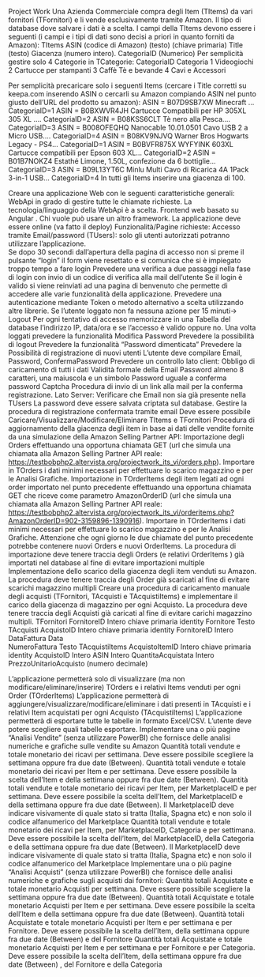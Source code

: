 Project Work
Una Azienda Commerciale compra degli Item (TItems) da vari  fornitori (TFornitori) e li vende esclusivamente  tramite Amazon. Il tipo di database dove salvare i dati è a scelta.
I campi della TItems devono essere i seguenti (i campi e i tipi di dati sono decisi a priori in quanto forniti da Amazon):
TItems
ASIN (codice di Amazon) (testo) (chiave primaria)
Title (testo)
Giacenza (numero intero).
CategoriaID (Numerico)
Per semplicità gestire solo 4 Categorie in TCategorie:
CategoriaID
Categoria
1
Videogiochi
2
Cartucce per stampanti
3
Caffè Tè e bevande
4
Cavi e Accessori


Per semplicità precaricare solo i seguenti Items (cercare i Title corretti su keepa.com inserendo ASIN o cercarli su Amazon compiando ASIN nel punto giusto dell’URL del prodotto su amazon):
ASIN = B07D9SB7XW 	Minecraft …	CategoriaID=1
ASIN = B0BXWVR4JH	Cartucce Compatibili per HP 305XL 305 XL ….  CategoriaID=2
ASIN = B08KSS6CLT	Tè nero alla Pesca….  CategoriaID=3
ASIN = B008OFEQHQ	Nanocable 10.01.0501 Cavo USB 2 a Micro USB….  CategoriaID=4
ASIN = B08KV9NJVQ	Warner Bros Hogwarts Legacy - PS4…  CategoriaID=1
ASIN = B0BVFR875X	WYFYINK 603XL Cartucce compatibili per Epson 603 XL… CategoriaID=2
ASIN = B01B7NOKZ4 	Estathé Limone, 1.50L, confezione da 6 bottiglie… CategoriaID=3
ASIN = B09L13YT6C 	Minlu Multi Cavo di Ricarica 4A 1Pack 3-in-1 USB… CategoriaID=4
In tutti gli Items inserire una giacenza di 100.

Creare una applicazione Web con le seguenti caratteristiche generali:
WebApi in grado di gestire tutte le chiamate richieste. La tecnologia/linguaggio della WebApi è a scelta.
Frontend web basato su Angular . Chi vuole può usare un altro framework.
La applicazione deve essere online (va fatto il deploy)
Funzionalità/Pagine richieste:
Accesso tramite Email/password  (TUsers): solo gli utenti autorizzati potranno utilizzare l’applicazione.  
Se dopo 30 secondi dall’apertura della pagina di accesso non si preme il pulsante “login” il form viene resettato e si comunica che si è impiegato troppo tempo a fare login
Prevedere una verifica a due passaggi nella fase di login con invio di un codice di verifica  alla mail dell’utente 
Se il login è valido si viene reinviati ad una pagina di benvenuto che permette di accedere alle varie funzionalità della applicazione. Prevedere una autenticazione mediante Token o metodo alternativo a scelta utilizzando altre librerie.  Se l’utente loggato non fa nessuna azione per 15 minuti-> Logout
Per ogni tentativo di accesso memorizzare in una Tabella del database  l’indirizzo IP, data/ora e se l’accesso è valido oppure no.
Una volta loggati prevedere la funzionalità Modifica Password
Prevedere la possibilità di logout
Prevedere la funzionalità “Password dimenticata” 
Prevedere la Possibilità di registrazione di nuovi utenti
L’utente deve compilare Email, Password, ConfermaPassword
Prevedere un controllo lato client:
Obbligo di caricamento di tutti i dati
Validità formale della Email
Password almeno 8 caratteri, una maiuscola e un simbolo 
Password uguale a conferma password
Captcha
Procedura di invio di un link alla mail per la conferma registrazione.
Lato Server:
Verificare che Email non sia già presente nella TUsers
La password deve essere salvata criptata sul database.
Gestire la procedura di registrazione confermata tramite email
Deve essere possibile Caricare/Visualizzare/Modificare/Eliminare TItems e TFornitori
Procedura di aggiornamento della giacenza degli item  in base ai dati delle vendite fornite da una simulazione della  Amazon Selling Partner API:
Importazione  degli Orders effettuando una opportuna chiamata GET   (url che simula una chiamata alla Amazon Selling Partner API reale: https://testbobphp2.altervista.org/projectwork_its_vi/orders.php). Importare in TOrders i dati minimi necessari per effettuare lo scarico magazzino e per le Analisi Grafiche. 
Importazione in TOrderItems degli item legati ad ogni order importato nel punto precedente  effettuando una opportuna chiamata GET che riceve come parametro AmazonOrderID (url che simula una chiamata alla Amazon Selling Partner API reale: https://testbobphp2.altervista.org/projectwork_its_vi/orderitems.php?AmazonOrderID=902-3159896-1390916). Importare in  TOrderItems i dati minimi necessari per effettuare lo scarico magazzino e per le Analisi Grafiche.
Attenzione che ogni giorno le due chiamate del punto precedente potrebbe contenere nuovi Orders e nuovi OrderItems.
La procedura di importazione deve tenere traccia degli Orders  (e relativi OrderItems ) già importati nel database al fine di evitare importazioni multiple
Implementazione dello scarico della giacenza degli item venduti su Amazon. La procedura deve tenere traccia degli Order già scaricati al fine di evitare scarichi magazzino multipli
Creare una procedura di caricamento manuale degli acquisti (TFornitori, TAcquisti e TAcquistiItems) e implementare il carico della giacenza di magazzino per ogni Acquisto.  La procedura deve tenere traccia degli Acquisti già caricati al fine di evitare carichi  magazzino multipli.
TFornitori
FornitoreID		Intero	chiave primaria identity
Fornitore		Testo	
TAcquisti
AcquistoID		Intero	chiave primaria identity
FornitoreID		Intero	
DataFattura		Data	
NumeroFattura	 	Testo
TAcquistiItems
AcquistoItemID		Intero chiave primaria identity
AcquistoID		Intero
ASIN			Intero
QuantitaAcquistata	Intero
PrezzoUnitarioAcquisto  (numero decimale)

L’applicazione permetterà solo di visualizzare (ma non modificare/eliminare/inserire) TOrders  e i relativi Items venduti per ogni Order (TOrderItems)
L’applicazione permetterà di aggiungere/visualizzare/modificare/eliminare i dati presenti in TAcquisti e i relativi Item acquistati per ogni Acquisto (TAcquistiItems)
L’applicazione permetterà di esportare tutte le tabelle in formato Excel/CSV. L’utente deve potere scegliere quali tabelle esportare.
Implementare una o più pagine “Analisi Vendite” (senza utilizzare PowerBI) che fornisce delle analisi numeriche e grafiche sulle vendite su Amazon 
Quantità totali vendute e totale monetario dei ricavi per settimana. Deve essere possibile scegliere la settimana oppure fra due date (Between).
Quantità totali vendute e totale monetario dei ricavi per Item e per settimana. Deve essere possibile la scelta dell’Item e della settimana oppure fra due date (Between).
Quantità totali vendute e totale monetario dei ricavi per Item, per MarketplaceID e per settimana. Deve essere possibile la scelta dell’Item, del MarketplaceID e della settimana oppure fra due date (Between). Il MarketplaceID deve indicare visivamente di quale stato si tratta (Italia, Spagna etc) e non solo il codice alfanumerico del Marketplace
Quantità totali vendute e totale monetario dei ricavi per Item, per MarketplaceID, Categoria e per settimana. Deve essere possibile la scelta dell’Item,  del MarketplaceID, della Categoria e della settimana oppure fra due date (Between). Il MarketplaceID deve indicare visivamente di quale stato si tratta (Italia, Spagna etc) e non solo il codice alfanumerico del Marketplace
Implementare una o più pagine “Analisi Acquisti” (senza utilizzare PowerBI) che fornisce delle analisi numeriche e grafiche sugli acquisti dai fornitori:
Quantità totali Acquistate e totale monetario Acquisti per settimana. Deve essere possibile scegliere la settimana oppure fra due date (Between).
Quantità totali Acquistate e totale monetario  Acquisti per Item e per settimana. Deve essere possibile la scelta dell’Item e della settimana oppure fra due date (Between).
Quantità totali Acquistate e totale monetario  Acquisti per Item e per settimana e per Fornitore. Deve essere possibile la scelta dell’Item, della settimana oppure fra due date (Between) e del Fornitore
Quantità totali Acquistate e totale monetario  Acquisti per Item e per settimana e per Fornitore e per Categoria. Deve essere possibile la scelta dell’Item, della settimana oppure fra due date (Between) , del Fornitore e della Categoria




